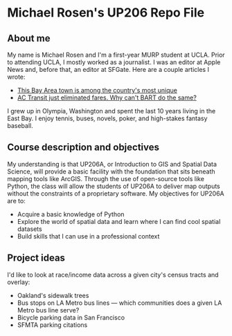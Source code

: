 # Michael Rosen's UP206 Repo File
## About me
My name is Michael Rosen and I'm a first-year MURP student at UCLA. Prior to attending UCLA, I mostly worked as a journalist. I was an editor at Apple News and, before that, an editor at SFGate. Here are a couple articles I wrote:
* [This Bay Area town is among the country's most unique](https://www.sfgate.com/neighborhoods/eb/article/Kensington-Bay-Area-unincorporated-town-Contra-Cos-13836096.php)
* [AC Transit just eliminated fares. Why can't BART do the same?](https://www.sfgate.com/public-transportation/article/why-isnt-bart-free-ac-transit-covid-19-15153882.php)

I grew up in Olympia, Washington and spent the last 10 years living in the East Bay. I enjoy tennis, buses, novels, poker, and high-stakes fantasy baseball.
## Course description and objectives
My understanding is that UP206A, or Introduction to GIS and Spatial Data Science, will provide a basic facility with the foundation that sits beneath mapping tools like ArcGIS. Through the use of open-source tools like Python, the class will allow the students of UP206A to deliver map outputs without the constraints of a proprietary software.
My objectives for UP206A are to:
* Acquire a basic knowledge of Python
* Explore the world of spatial data and learn where I can find cool spatial datasets
* Build skills that I can use in a professional context
## Project ideas
I'd like to look at race/income data across a given city's census tracts and overlay:
* Oakland's sidewalk trees 
* Bus stops on LA Metro bus lines  — which communities does a given LA Metro bus line serve?
* Bicycle parking data in San Francisco
* SFMTA parking citations
